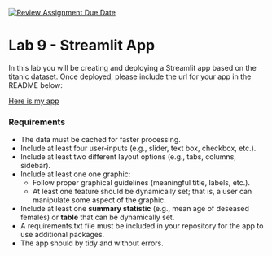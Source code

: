 [![Review Assignment Due Date](https://classroom.github.com/assets/deadline-readme-button-22041afd0340ce965d47ae6ef1cefeee28c7c493a6346c4f15d667ab976d596c.svg)](https://classroom.github.com/a/-URn3FDY)
# Lab 9 - Streamlit App

In this lab you will be creating and deploying a Streamlit app based on the titanic dataset. Once deployed, please include the url for your app in the README below:

[Here is my app]([(https://titanic-beckstead-386.streamlit.app/)])

### Requirements
* The data must be cached for faster processing.
* Include at least four user-inputs (e.g., slider, text box, checkbox, etc.).
* Include at least two different layout options (e.g., tabs, columns, sidebar).
* Include at least one one graphic:
    * Follow proper graphical guidelines (meaningful title, labels, etc.).
    * At least one feature should be dynamically set; that is, a user can manipulate some aspect of the graphic.
* Include at least one **summary statistic** (e.g., mean age of deseased females) or **table** that can be dynamically set.
* A requirements.txt file must be included in your repository for the app to use additional packages.
* The app should by tidy and without errors.
